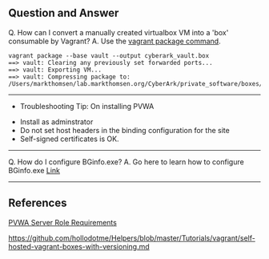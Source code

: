 ## Question and Answer 

Q. How can I convert a manually created virtualbox VM into a 'box' consumable by Vagrant? 
A. Use the [vagrant package command](https://www.vagrantup.com/docs/cli/package). 

```
vagrant package --base vault --output cyberark_vault.box
==> vault: Clearing any previously set forwarded ports...
==> vault: Exporting VM...
==> vault: Compressing package to: /Users/markthomsen/lab.markthomsen.org/CyberArk/private_software/boxes/cyberark_vault.box
```

--------

* Troubleshooting Tip: On installing PVWA
- Install as adminstrator
- Do not set host headers in the binding configuration for the site
- Self-signed certificates is OK.


--------

Q. How do I configure BGinfo.exe? 
A. Go here to learn how to configure BGinfo.exe [Link](https://www.howtogeek.com/school/sysinternals-pro/lesson7/)

----

## References
[PVWA Server Role Requirements](https://docs.cyberark.com/Product-Doc/OnlineHelp/PAS/Latest/en/Content/PAS%20INST/Before-Password-Vault-Web-Access-Installation.htm?tocpath=Installation%7CInstalling%20the%20PAS%C2%A0Solution%7CManual%20Installation%7CEnterprise%20Password%20Vault%7CInstall%20the%20PVWA%7C_____2)

https://github.com/hollodotme/Helpers/blob/master/Tutorials/vagrant/self-hosted-vagrant-boxes-with-versioning.md